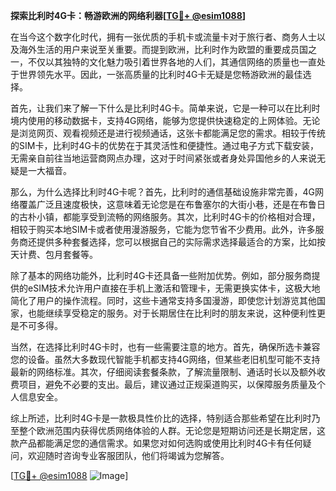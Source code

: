 **探索比利时4G卡：畅游欧洲的网络利器[[TG💪+ @esim1088](https://t.me/s/esim1088)]**

在当今这个数字化时代，拥有一张优质的手机卡或流量卡对于旅行者、商务人士以及海外生活的用户来说至关重要。而提到欧洲，比利时作为欧盟的重要成员国之一，不仅以其独特的文化魅力吸引着世界各地的人们，其通信网络的质量也一直处于世界领先水平。因此，一张高质量的比利时4G卡无疑是您畅游欧洲的最佳选择。

首先，让我们来了解一下什么是比利时4G卡。简单来说，它是一种可以在比利时境内使用的移动数据卡，支持4G网络，能够为您提供快速稳定的上网体验。无论是浏览网页、观看视频还是进行视频通话，这张卡都能满足您的需求。相较于传统的SIM卡，比利时4G卡的优势在于其灵活性和便捷性。通过电子方式下载安装，无需亲自前往当地运营商网点办理，这对于时间紧张或者身处异国他乡的人来说无疑是一大福音。

那么，为什么选择比利时4G卡呢？首先，比利时的通信基础设施非常完善，4G网络覆盖广泛且速度极快，这意味着无论您是在布鲁塞尔的大街小巷，还是在布鲁日的古朴小镇，都能享受到流畅的网络服务。其次，比利时4G卡的价格相对合理，相较于购买本地SIM卡或者使用漫游服务，它能为您节省不少费用。此外，许多服务商还提供多种套餐选择，您可以根据自己的实际需求选择最适合的方案，比如按天计费、包月套餐等。

除了基本的网络功能外，比利时4G卡还具备一些附加优势。例如，部分服务商提供的eSIM技术允许用户直接在手机上激活和管理卡，无需更换实体卡，这极大地简化了用户的操作流程。同时，这些卡通常支持多国漫游，即使您计划游览其他国家，也能继续享受稳定的服务。对于长期居住在比利时的朋友来说，这种便利性更是不可多得。

当然，在选择比利时4G卡时，也有一些需要注意的地方。首先，确保所选卡兼容您的设备。虽然大多数现代智能手机都支持4G网络，但某些老旧机型可能不支持最新的网络标准。其次，仔细阅读套餐条款，了解流量限制、通话时长以及额外收费项目，避免不必要的支出。最后，建议通过正规渠道购买，以保障服务质量及个人信息安全。

综上所述，比利时4G卡是一款极具性价比的选择，特别适合那些希望在比利时乃至整个欧洲范围内获得优质网络体验的人群。无论您是短期访问还是长期定居，这款产品都能满足您的通信需求。如果您对如何选购或使用比利时4G卡有任何疑问，欢迎随时咨询专业客服团队，他们将竭诚为您解答。

[[TG💪+ @esim1088](https://t.me/s/esim1088) ![Image](https://i.postimg.cc/4NQfJmqS/Snipaste-2025-05-13-00-14-12.png)]